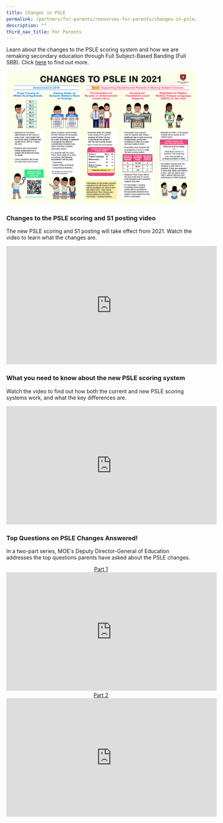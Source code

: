 ```yaml
---
title: Changes in PSLE
permalink: /partners/for-parents/resources-for-parents/changes-in-psle/
description: ""
third_nav_title: For Parents
---
```

Learn about the changes to the PSLE scoring system and how we are remaking secondary education through Full Subject-Based Banding (Full SBB). Click [here](https://www.moe.gov.sg/microsites/psle-fsbb/index.html) to find out more.

![](/images/Summary-of-PSLE-Changes-in-2021.jpg)

### Changes to the PSLE scoring and S1 posting video
  
The new PSLE scoring and S1 posting will take effect from 2021. Watch the video to learn what the changes are.

<iframe width="560" height="315" src="https://www.youtube.com/embed/XNhLvEk_B90?start=2" title="YouTube video player" frameborder="0" allow="accelerometer; autoplay; clipboard-write; encrypted-media; gyroscope; picture-in-picture" allowfullscreen></iframe>

### What you need to know about the new PSLE scoring system

Watch the video to find out how both the current and new PSLE scoring systems work, and what the key differences are.

<iframe width="560" height="315" src="https://www.youtube.com/embed/vr-9ctEWnaA?start=2" title="YouTube video player" frameborder="0" allow="accelerometer; autoplay; clipboard-write; encrypted-media; gyroscope; picture-in-picture" allowfullscreen></iframe>

### Top Questions on PSLE Changes Answered!

In a two-part series, MOE's Deputy Director-General of Education addresses the top questions parents have asked about the PSLE changes.

<center><u>Part 1 </u>

<iframe width="560" height="315" src="https://www.youtube.com/embed/Z2neOdzIJd0?start=1" title="YouTube video player" frameborder="0" allow="accelerometer; autoplay; clipboard-write; encrypted-media; gyroscope; picture-in-picture" allowfullscreen></iframe>

<center><u>Part 2 </u></center>

<iframe width="560" height="315" src="https://www.youtube.com/embed/bcgIBgi20qY?start=1" title="YouTube video player" frameborder="0" allow="accelerometer; autoplay; clipboard-write; encrypted-media; gyroscope; picture-in-picture" allowfullscreen></iframe>